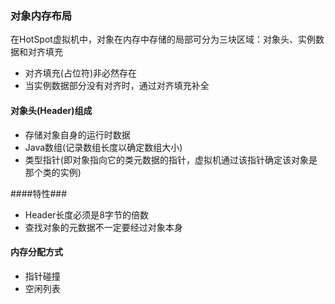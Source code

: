 ### 对象内存布局 ###
在HotSpot虚拟机中，对象在内存中存储的局部可分为三块区域：对象头、实例数据和对齐填充
* 对齐填充(占位符)非必然存在
* 当实例数据部分没有对齐时，通过对齐填充补全

#### 对象头(Header)组成 ####
+ 存储对象自身的运行时数据
+ Java数组(记录数组长度以确定数组大小)
+ 类型指针(即对象指向它的类元数据的指针，虚拟机通过该指针确定该对象是那个类的实例)

####特性###
* Header长度必须是8字节的倍数
* 查找对象的元数据不一定要经过对象本身

#### 内存分配方式 ####
- 指针碰撞
- 空闲列表

